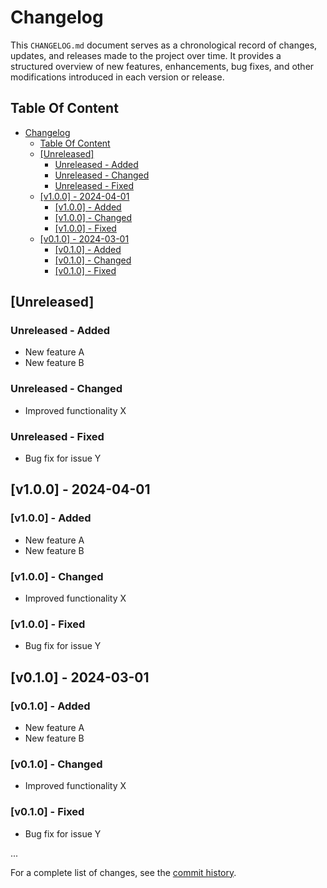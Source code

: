 # Changelog

This `CHANGELOG.md` document serves as a chronological record of changes, updates, and releases made to the project over time. It provides a structured overview of new features, enhancements, bug fixes, and other modifications introduced in each version or release.

## Table Of Content

- [Changelog](#changelog)
  - [Table Of Content](#table-of-content)
  - [\[Unreleased\]](#unreleased)
    - [Unreleased - Added](#unreleased---added)
    - [Unreleased - Changed](#unreleased---changed)
    - [Unreleased - Fixed](#unreleased---fixed)
  - [\[v1.0.0\] - 2024-04-01](#v100---2024-04-01)
    - [\[v1.0.0\] - Added](#v100---added)
    - [\[v1.0.0\] - Changed](#v100---changed)
    - [\[v1.0.0\] - Fixed](#v100---fixed)
  - [\[v0.1.0\] - 2024-03-01](#v010---2024-03-01)
    - [\[v0.1.0\] - Added](#v010---added)
    - [\[v0.1.0\] - Changed](#v010---changed)
    - [\[v0.1.0\] - Fixed](#v010---fixed)

## [Unreleased]

### Unreleased - Added

- New feature A
- New feature B

### Unreleased - Changed

- Improved functionality X

### Unreleased - Fixed

- Bug fix for issue Y

## [v1.0.0] - 2024-04-01

### [v1.0.0] - Added

- New feature A
- New feature B

### [v1.0.0] - Changed

- Improved functionality X

### [v1.0.0] - Fixed

- Bug fix for issue Y

## [v0.1.0] - 2024-03-01

### [v0.1.0] - Added

- New feature A
- New feature B

### [v0.1.0] - Changed

- Improved functionality X

### [v0.1.0] - Fixed

- Bug fix for issue Y

...

For a complete list of changes, see the [commit history](https://github.com/username/repository/commits/main).
